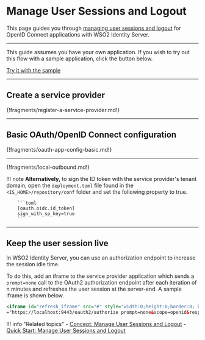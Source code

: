 # Manage User Sessions and Logout

This page guides you through [managing user sessions and logout](../../../references/concepts/authentication/session-management) for OpenID Connect applications with WSO2 Identity Server. 

---

This guide assumes you have your own application. If you wish to try out this flow with a sample application, click the button below. 

<a class="samplebtn_a" href="../../../quick-starts/oidc-session-management" rel="nofollow noopener">Try it with the sample</a>

----

## Create a service provider

{!fragments/register-a-service-provider.md!}

----

## Basic OAuth/OpenID Connect configuration

{!fragments/oauth-app-config-basic.md!}

----

{!fragments/local-outbound.md!}

!!! note
        **Alternatively,** to sign the ID token with the service provider's
        tenant domain, open the `deployment.toml` file
        found in the `<IS_HOME>/repository/conf` folder and
        set the following property to true.
    
        ```toml
        [oauth.oidc.id_token]
        sign_with_sp_key=true
        ```

----
## Keep the user session live

In WSO2 Identity Server, you can use an authorization endpoint to increase the session idle time.

To do this, add an iframe to the service provider application which sends a `prompt=none` call to the OAuth2 authorization endpoint after each iteration of n minutes and refreshes the user session at the server-end. A sample iframe is shown below.

``` xml
<iframe id="refresh_iframe" src="#" style="width:0;height:0;border:0; border:none;"></iframe><script>setInterval(function(){document.getElementById('refresh_iframe').src
="https://localhost:9443/oauth2/authorize prompt=none&scope=openid&response_type=code&redirect_uri=http%3A%2F%2Flocalhost%3A8080%2Fplayground2%2Fprompt-none callback.jsp&client_id=7x72byIYC40dlCuu6bovOTdK2MMa";},300000);</script>
```

        
!!! info "Related topics"
    - [Concept: Manage User Sessions and Logout](../../../references/concepts/authentication/session-management)
    - [Quick Start: Manage User Sessions and Logout](../../../quick-starts/oidc-session-management)

